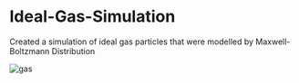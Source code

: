 # Ideal-Gas-Simulation
Created a simulation of ideal gas particles that were modelled by Maxwell-Boltzmann Distribution

![gas](https://github.com/loofsan/Ideal-Gas-Simulation/assets/147383008/34ea3bc1-90c2-4f85-b834-1b10dd1ce0ba)
